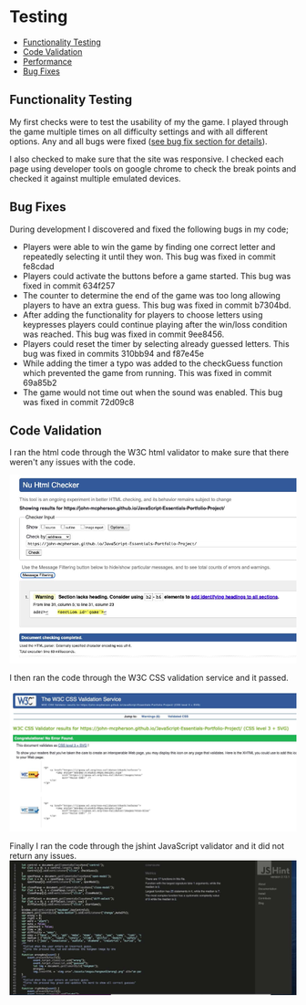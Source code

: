 # **Testing** 

* [Functionality Testing](#functionality-testing)
* [Code Validation](#code-validation)
* [Performance](#performance)
* [Bug Fixes](#bug-fixes)

## **Functionality Testing**

My first checks were to test the usability of my the game. I played through the game multiple times on all difficulty settings and with all different options. Any and all bugs were fixed ([see bug fix section for details](#bug-fixes)).

I also checked to make sure that the site was responsive. I checked each page using developer tools on google chrome to check the break points and checked it against multiple emulated devices. 

## **Bug Fixes**

During development I discovered and fixed the following bugs in my code;
* Players were able to win the game by finding one correct letter and repeatedly selecting it until they won. This bug was fixed in commit fe8cdad
* Players could activate the buttons before a game started. This bug was fixed in commit 634f257
* The counter to determine the end of the game was too long allowing players to have an extra guess. This bug was fixed in commit b7304bd.
* After adding the functionality for players to choose letters using keypresses players could continue playing after the win/loss condition was reached. This bug was fixed in commit 9ee8456.
* Players could reset the timer by selecting already guessed letters. This bug was fixed in commits 310bb94 and f87e45e
* While adding the timer a typo was added to the checkGuess function which prevented the game from running. This was fixed in commit 69a85b2
* The game would not time out when the sound was enabled. This bug was fixed in commit 72d09c8

## **Code Validation**

I ran the html code through the W3C html validator to make sure that there weren't any issues with the code. 

![W3C HTML validation ](./assets/images/readme-images/html-checker.jpg)

I then ran the code through the W3C CSS validation service and it passed.

![W3C CSS validation ](./assets/images/readme-images/css-checker.jpg)

Finally I ran the code through the jshint JavaScript validator and it did not return any issues. 
![Jshint JavaScript validation ](./assets/images/readme-images/jshint-checker.jpg)
